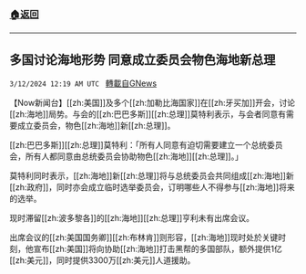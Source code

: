 ###  [:house:返回](README.md)
---


## 多国讨论海地形势 同意成立委员会物色海地新总理
`3/12/2024 12:19 AM UTC ` [轉載自GNews](https://gnews.org/articles/2385672)

【Now新闻台】[[zh:美国]]及多个[[zh:加勒比海国家]]在[[zh:牙买加]]开会，讨论[[zh:海地]]局势。与会的[[zh:巴巴多斯]][[zh:总理]]莫特利表示，与会者同意有需要成立委员会，物色[[zh:海地]]新[[zh:总理]]。

[[zh:巴巴多斯]][[zh:总理]]莫特利：「所有人同意有迫切需要建立一个总统委员会，所有人都同意由总统委员会协助物色[[zh:海地]][[zh:总理]]。」

莫特利同时表示，[[zh:海地]]新[[zh:总理]]将与总统委员会共同组成[[zh:海地]]新[[zh:政府]]，同时亦会成立临时选举委员会，订明哪些人不得参与[[zh:海地]]将来的选举。

现时滞留[[zh:波多黎各]]的[[zh:海地]][[zh:总理]]亨利未有出席会议。

出席会议的[[zh:美国国务卿]][[zh:布林肯]]则形容，[[zh:海地]]现时处於关键时刻，他宣布[[zh:美国]]将向协助[[zh:海地]]打击黑帮的多国部队，额外提供1亿[[zh:美元]]，同时提供3300万[[zh:美元]]人道援助。
